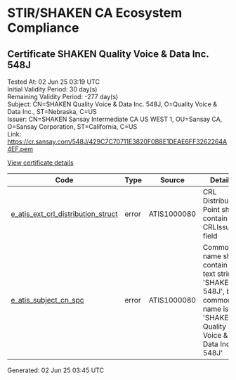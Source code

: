 # STIR/SHAKEN CA Ecosystem Compliance

## Certificate SHAKEN Quality Voice & Data Inc. 548J

Tested At: 02 Jun 25 03:19 UTC\
Initial Validity Period: 30 day(s)\
Remaining Validity Period: -277 day(s)\
Subject: CN=SHAKEN Quality Voice & Data Inc. 548J, O=Quality Voice & Data Inc., ST=Nebraska, C=US\
Issuer: CN=SHAKEN Sansay Intermediate CA US WEST 1, OU=Sansay CA, O=Sansay Corporation, ST=California, C=US\
Link: https://cr.sansay.com/548J/429C7C70711E3820F0B8E1DEAE6FF3262264A4EF.pem

[View certificate details](https://x509.io/?cert=MIIC1zCCAn6gAwIBAgIUQpx8cHEeOCDwuOHerm%2FzJiJkpO8wCgYIKoZIzj0EAwIwgYUxCzAJBgNVBAYTAlVTMRMwEQYDVQQIDApDYWxpZm9ybmlhMRswGQYDVQQKDBJTYW5zYXkgQ29ycG9yYXRpb24xEjAQBgNVBAsMCVNhbnNheSBDQTEwMC4GA1UEAwwnU0hBS0VOIFNhbnNheSBJbnRlcm1lZGlhdGUgQ0EgVVMgV0VTVCAxMB4XDTI0MDcyOTA2MDkyM1oXDTI0MDgyODA2MDkyM1owdDELMAkGA1UEBhMCVVMxETAPBgNVBAgMCE5lYnJhc2thMSIwIAYDVQQKDBlRdWFsaXR5IFZvaWNlICYgRGF0YSBJbmMuMS4wLAYDVQQDDCVTSEFLRU4gUXVhbGl0eSBWb2ljZSAmIERhdGEgSW5jLiA1NDhKMFkwEwYHKoZIzj0CAQYIKoZIzj0DAQcDQgAEfEim%2B0ilq2F9VAD5%2F2HlhO5i2m6tdwTgWj5Z86uzipO%2Bz3sARRyX1MXnItYb5a386xdtWIpWO7KRff%2FmqTR8xKOB2zCB2DAWBggrBgEFBQcBGgQKMAigBhYENTQ4SjAXBgNVHSAEEDAOMAwGCmCGSAGG%2FwkBAQQwHQYDVR0OBBYEFMreULfINsK1cltcvHQlGBGCmgS5MB8GA1UdIwQYMBaAFKzTk%2FVDQ8wKvkVYFxN9knzcwwFGMEcGA1UdHwRAMD4wPKA6oDiGNmh0dHBzOi8vYXV0aGVudGljYXRlLWFwaS5pY29uZWN0aXYuY29tL2Rvd25sb2FkL3YxL2NybDAMBgNVHRMBAf8EAjAAMA4GA1UdDwEB%2FwQEAwIHgDAKBggqhkjOPQQDAgNHADBEAiAgksBaRwq0gjseUo7Dl69eQMpQiEDCLWzQlbV2OzHz4wIgdWPkpT2udEA3z67ZLXNY%2Bim8Op%2BWJ7iPdvkGJYa9wBQ%3D)

| Code | Type | Source | Details |
|------|------|--------|---------|
| [e_atis_ext_crl_distribution_struct](../../ISSUES/e_atis_ext_crl_distribution_struct/README.md) | error | ATIS1000080 | CRL Distribution Point shall contain a CRLIssuer field |
| [e_atis_subject_cn_spc](../../ISSUES/e_atis_subject_cn_spc/README.md) | error | ATIS1000080 | Common name shall contain the text string 'SHAKEN 548J', but common name is 'SHAKEN Quality Voice & Data Inc. 548J' |


Generated: 02 Jun 25 03:45 UTC